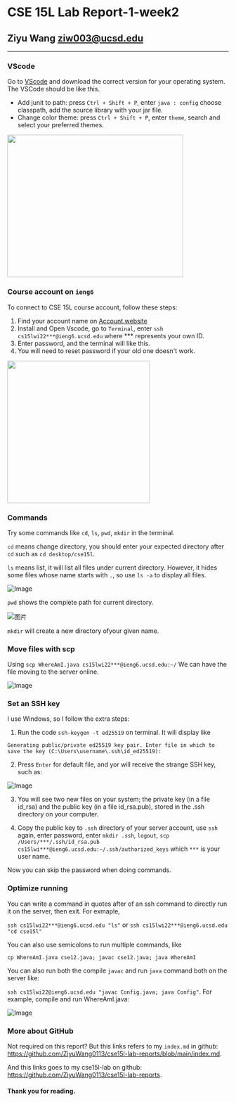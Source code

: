 # CSE 15L Lab Report-1-week2

## Ziyu Wang ziw003@ucsd.edu
-----
### VScode
Go to [VScode](https://code.visualstudio.com/) and download the correct version for your operating system. The VSCode should be like this.
* Add junit to path: press `Ctrl + Shift + P`, enter `java : config` choose classpath, add the source library with your jar file.
* Change color theme: press `Ctrl + Shift + P`, enter `theme`, search and select your preferred themes.

<img src="https://user-images.githubusercontent.com/57332517/149253827-9929a540-a25c-4b22-806b-e24279a0f494.png" width="400" height="324">

### Course account on `ieng6`
To connect to CSE 15L course account, follow these steps:

1. Find your account name on [Account.website](https://sdacs.ucsd.edu/~icc/index.php)
2. Install and Open Vscode, go to `Terminal`, enter `ssh cs15lwi22***@ieng6.ucsd.edu` where *** represents your own ID.
3. Enter password, and the terminal will like this.
4. You will need to reset password if your old one doesn't work.
<img src="https://user-images.githubusercontent.com/57332517/149253376-b4cba662-0d67-467a-b678-fe5d02c1975d.png" width="324" height="324">

### Commands
Try some commands like `cd`, `ls`, `pwd`, `mkdir` in the terminal.

`cd` means change directory, you should enter your expected directory after `cd` such as ```cd desktop/cse15l```.

`ls` means list, it will list all files under current directory. However, it hides some files whose name starts with `.`, so use `ls -a` to display all files.

![Image](https://user-images.githubusercontent.com/57332517/149254621-995667fb-995f-4822-87a5-a2ecaf8b8e46.png)

`pwd` shows the complete path for current directory.

![图片](https://user-images.githubusercontent.com/57332517/149254753-fc655500-d905-45f8-94a4-467f041e8f5b.png)

`mkdir` will create a new directory ofyour given name.

### Move files with scp

Using `scp WhereAmI.java cs15lwi22***@ieng6.ucsd.edu:~/` We can have the file moving to the server online.

![Image](https://user-images.githubusercontent.com/57332517/149255627-e7da6c7f-d23d-42a7-8ecc-3095f76aba7b.png)

### Set an SSH key
I use Windows, so I follow the extra steps:

1. Run the code `ssh-keygen -t ed25519` on terminal. It will display like 

```Generating public/private ed25519 key pair. Enter file in which to save the key (C:\Users\username\.ssh\id_ed25519):```

2. Press `Enter` for default file, and yor will receive the strange SSH key, such as:

![Image](https://user-images.githubusercontent.com/57332517/149256053-0164d7ef-a42e-46cf-b719-19589446150d.png)

3. You will see two new files on your system; the private key (in a file id_rsa) and the public key (in a file id_rsa.pub), stored in the .ssh directory on your computer.

4. Copy the public key to `.ssh` directory of your server account, use `ssh` again, enter password, enter `mkdir .ssh`, `logout`, `scp /Users/***/.ssh/id_rsa.pub cs15lwi***@ieng6.ucsd.edu:~/.ssh/authorized_keys` which `***` is your user name.

Now you can skip the password when doing commands.

### Optimize running
You can write a command in quotes after of an ssh command to directly run it on the server, then exit. For exmaple,

`ssh cs15lwi22***@ieng6.ucsd.edu "ls"` or `ssh cs15lwi22***@ieng6.ucsd.edu "cd cse15l"`

You can also use semicolons to run multiple commands, like

`cp WhereAmI.java cse12.java; javac cse12.java; java WhereAmI`

You can also run both the compile `javac` and run `java` command both on the server like:

`ssh cs15lwi22@ieng6.ucsd.edu "javac Config.java; java Config"`. For example, compile and run WhereAmI.java:

![Image](https://user-images.githubusercontent.com/57332517/149257249-9ddcd679-8863-4f91-842c-f88ce463400a.png)

### More about GitHub
Not required on this report? 
But this links refers to my `index.md` in github: https://github.com/ZiyuWang0113/cse15l-lab-reports/blob/main/index.md.

And this links goes to my cse15l-lab on github: https://github.com/ZiyuWang0113/cse15l-lab-reports.

#### Thank you for reading. #### 
